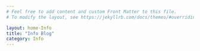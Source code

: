 ```yaml
---
# Feel free to add content and custom Front Matter to this file.
# To modify the layout, see https://jekyllrb.com/docs/themes/#overriding-theme-defaults

layout: home-Info
title: "Info Blog"
category: Info
---
```

